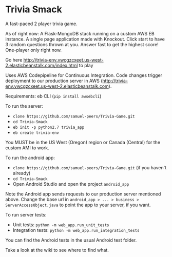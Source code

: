 # Trivia Smack
A fast-paced 2 player trivia game.

As of right now:
A Flask-MongoDB stack running on a custom AWS EB instance. A single page application made with Knockout.
Click start to have 3 random questions thrown at you. Answer fast to get the highest score! One-player only right now.

Go here http://trivia-env.vwcgzcxeet.us-west-2.elasticbeanstalk.com/index.html to play

Uses AWS Codepipeline for Continuous Integration. Code changes trigger deployment to our production server in AWS (http://trivia-env.vwcgzcxeet.us-west-2.elasticbeanstalk.com).

Requirements: eb CLI (`pip install awsebcli`)

To run the server:
- `clone https://github.com/samuel-peers/Trivia-Game.git`
- `cd Trivia-Smack`
- `eb init -p python2.7 trivia_app`
- `eb create trivia-env`

You MUST be in the US West (Oregon) region or Canada (Central) for the custom AMI to work.

To run the android app:
- `clone https://github.com/samuel-peers/Trivia-Game.git` (if you haven't already)
- `cd Trivia-Smack`
- Open Android Studio and open the project `android_app`

Note the Android app sends requests to our production server mentioned above. Change the base url in `android_app > ... > business > ServerAccessObject.java` to point the app to your server, if you want.

To run server tests:
- Unit tests: `python -m web_app.run_unit_tests`
- Integration tests: `python -m web_app.run_integration_tests`

You can find the Android tests in the usual Android test folder.

Take a look at the wiki to see where to find what.
